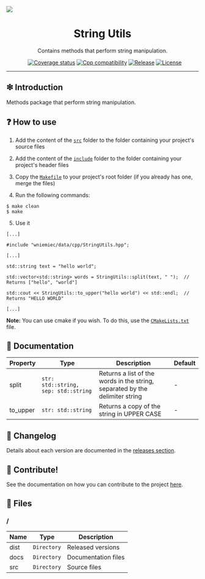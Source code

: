 ![](https://github.com/wniemiec-util-cpp/string-utils/blob/master/docs/img/logo/logo.jpg)

<h1 align='center'>String Utils</h1>
<p align='center'>Contains methods that perform string manipulation.</p>
<p align="center">
	<a href="https://github.com/wniemiec-util-cpp/string-utils/actions/workflows/windows.yml"><img src="https://github.com/wniemiec-util-cpp/string-utils/actions/workflows/windows.yml/badge.svg" alt=""></a>
	<a href="https://github.com/wniemiec-util-cpp/string-utils/actions/workflows/macos.yml"><img src="https://github.com/wniemiec-util-cpp/string-utils/actions/workflows/macos.yml/badge.svg" alt=""></a>
	<a href="https://github.com/wniemiec-util-cpp/string-utils/actions/workflows/ubuntu.yml"><img src="https://github.com/wniemiec-util-cpp/string-utils/actions/workflows/ubuntu.yml/badge.svg" alt=""></a>
	<a href="https://codecov.io/gh/wniemiec-util-cpp/string-utils"><img src="https://codecov.io/gh/wniemiec-util-cpp/string-utils/branch/master/graph/badge.svg?token=R2SFS4SP86" alt="Coverage status"></a>
	<a href="https://docs.microsoft.com/en-us/cpp/"><img src="https://img.shields.io/badge/C++-17+-D0008F.svg" alt="Cpp compatibility"></a>
	<a href="https://github.com/wniemiec-util-cpp/string-utils/releases"><img src="https://img.shields.io/github/v/release/wniemiec-util-cpp/string-utils" alt="Release"></a>
	<a href="https://github.com/wniemiec-util-cpp/string-utils/blob/master/LICENSE"><img src="https://img.shields.io/github/license/wniemiec-util-cpp/string-utils" alt="License"></a>
</p>
<hr />

## ❇ Introduction
Methods package that perform string manipulation.

## ❓ How to use
1. Add the content of the [`src`](https://github.com/wniemiec-util-cpp/string-utils/blob/master/src) folder to the folder containing your project's source files

2. Add the content of the [`include`](https://github.com/wniemiec-util-cpp/string-utils/blob/master/include) folder to the folder containing your project's header files

3. Copy the [`Makefile`](https://github.com/wniemiec-util-cpp/string-utils/blob/master/Makefile) to your project's root folder (if you already has one, merge the files)

4. Run the following commands:
```
$ make clean
$ make
```

5. Use it
```
[...]

#include "wniemiec/data/cpp/StringUtils.hpp";

[...]

std::string text = "hello world";

std::vector<std::string> words = StringUtils::split(text, " ");  // Returns ["hello", "world"]

std::cout << StringUtils::to_upper("hello world") << std::endl;  // Returns "HELLO WORLD"

[...]
```

**Note:** You can use cmake if you wish. To do this, use the [`CMakeLists.txt`](https://github.com/wniemiec-util-cpp/string-utils/blob/master/CMakeLists.txt) file.


## 📖 Documentation
|        Property        |Type|Description|Default|
|----------------|-------------------------------|-----------------------------|--------|
|split |`str: std::string, sep: std::string`|Returns a list of the words in the string, separated by the delimiter string| - |
|to_upper |`str: std::string`|Returns a copy of the string in UPPER CASE| - |


## 🚩 Changelog
Details about each version are documented in the [releases section](https://github.com/williamniemiec/wniemiec-util-cpp/string-utils/releases).

## 🤝 Contribute!
See the documentation on how you can contribute to the project [here](https://github.com/wniemiec-util-cpp/string-utils/blob/master/CONTRIBUTING.md).

## 📁 Files

### /
|        Name        |Type|Description|
|----------------|-------------------------------|-----------------------------|
|dist |`Directory`|Released versions|
|docs |`Directory`|Documentation files|
|src     |`Directory`| Source files|
